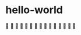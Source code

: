 # hello-world

:pizza: :pizza: :pizza: :pizza: :pizza: :pizza: :pizza: :pizza: :pizza: :pizza: :pizza: :pizza: :pizza: :pizza: :pizza:
